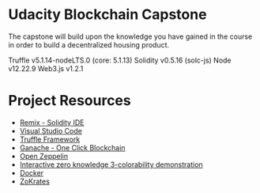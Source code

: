 # Udacity Blockchain Capstone

The capstone will build upon the knowledge you have gained in the course in order to build a decentralized housing product. 

Truffle v5.1.14-nodeLTS.0 (core: 5.1.13)
Solidity v0.5.16 (solc-js)
Node v12.22.9
Web3.js v1.2.1

# Project Resources

* [Remix - Solidity IDE](https://remix.ethereum.org/)
* [Visual Studio Code](https://code.visualstudio.com/)
* [Truffle Framework](https://truffleframework.com/)
* [Ganache - One Click Blockchain](https://truffleframework.com/ganache)
* [Open Zeppelin ](https://openzeppelin.org/)
* [Interactive zero knowledge 3-colorability demonstration](http://web.mit.edu/~ezyang/Public/graph/svg.html)
* [Docker](https://docs.docker.com/install/)
* [ZoKrates](https://github.com/Zokrates/ZoKrates)
